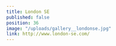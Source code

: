 ```yaml
---
title: London SE
published: false
position: 36
image: "/uploads/gallery__londonse.jpg"
link: http://www.london-se.com/
---
```


